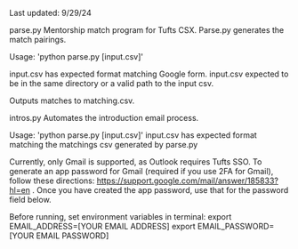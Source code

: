 Last updated: 9/29/24

parse.py
Mentorship match program for Tufts CSX. Parse.py generates the match pairings.

Usage:
'python parse.py [input.csv]'

input.csv has expected format matching Google form.
input.csv expected to be in the same directory or a valid path to the input csv.

Outputs matches to matching.csv.

intros.py
Automates the introduction email process.

Usage:
'python parse.py [input.csv]'
input.csv has expected format matching the matchings csv generated by parse.py

Currently, only Gmail is supported, as Outlook requires Tufts SSO. To generate
an app password for Gmail (required if you use 2FA for Gmail), follow these directions:
https://support.google.com/mail/answer/185833?hl=en . Once you have created the app password, 
use that for the password field below.

Before running, set environment variables in terminal:
export EMAIL_ADDRESS=[YOUR EMAIL ADDRESS]
export EMAIL_PASSWORD=[YOUR EMAIL PASSWORD]
